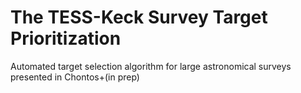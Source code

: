 # The TESS-Keck Survey Target Prioritization
Automated target selection algorithm for large astronomical surveys presented in Chontos+(in prep)
